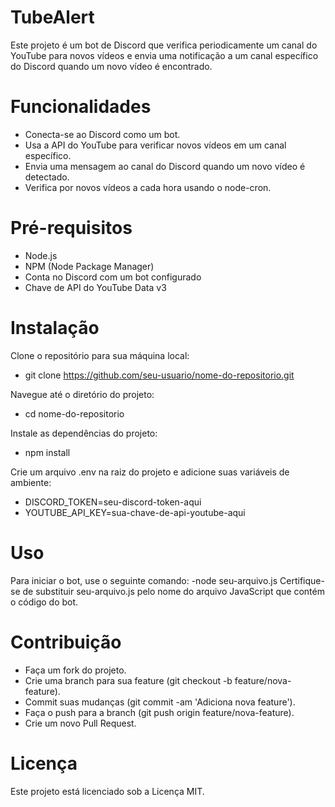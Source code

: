 # TubeAlert
Este projeto é um bot de Discord que verifica periodicamente um canal do YouTube para novos vídeos e envia uma notificação a um canal específico do Discord quando um novo vídeo é encontrado.

# Funcionalidades
- Conecta-se ao Discord como um bot.
- Usa a API do YouTube para verificar novos vídeos em um canal específico.
- Envia uma mensagem ao canal do Discord quando um novo vídeo é detectado.
- Verifica por novos vídeos a cada hora usando o node-cron.

# Pré-requisitos
- Node.js
- NPM (Node Package Manager)
- Conta no Discord com um bot configurado
- Chave de API do YouTube Data v3

# Instalação
Clone o repositório para sua máquina local:
- git clone https://github.com/seu-usuario/nome-do-repositorio.git

Navegue até o diretório do projeto:
- cd nome-do-repositorio

Instale as dependências do projeto:
- npm install

Crie um arquivo .env na raiz do projeto e adicione suas variáveis de ambiente:
- DISCORD_TOKEN=seu-discord-token-aqui
- YOUTUBE_API_KEY=sua-chave-de-api-youtube-aqui

# Uso
Para iniciar o bot, use o seguinte comando:
-node seu-arquivo.js
Certifique-se de substituir seu-arquivo.js pelo nome do arquivo JavaScript que contém o código do bot.

# Contribuição
- Faça um fork do projeto.
- Crie uma branch para sua feature (git checkout -b feature/nova-feature).
- Commit suas mudanças (git commit -am 'Adiciona nova feature').
- Faça o push para a branch (git push origin feature/nova-feature).
- Crie um novo Pull Request.

# Licença
Este projeto está licenciado sob a Licença MIT.
